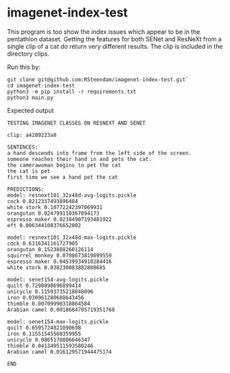 # imagenet-index-test

This program is too show the index issues which appear to be in the pentathlon dataset. Getting the features for both SENet and ResNeXt from a single clip of a cat do return very different results. The clip is included in the directory clips.

Run this by:
```
git clone git@github.com:RSteendam/imagenet-index-test.git`
cd imagenet-index-test
python3 -m pip install -r requirements.txt
python3 main.py
```
Expected output
```
TESTING IMAGENET CLASSES ON RESNEXT AND SENET

clip: a4209223a8

SENTENCES:
a hand descends into frame from the left side of the screen.
someone reaches their hand in and pets the cat.
the camerawoman begins to pet the cat
the cat is pet
first time we see a hand pet the cat

PREDICTIONS:
model: resnext101_32x48d-avg-logits.pickle
cock 0.8212337493896484
white stork 0.10772242397069931
orangutan 0.024799110367894173
espresso maker 0.02384907193481922
eft 0.006344108376652002

model: resnext101_32x48d-max-logits.pickle
cock 0.6316341161727905
orangutan 0.1523888260126114
squirrel monkey 0.0708673819899559
espresso maker 0.04539934918284416
white stork 0.038230083882808685

model: senet154-avg-logits.pickle
quilt 0.7298898696899414
unicycle 0.11593735218048096
iron 0.030961280688643456
thimble 0.00709990318864584
Arabian camel 0.0018684705719351768

model: senet154-max-logits.pickle
quilt 0.6595724821090698
iron 0.11551545560359955
unicycle 0.0865170806646347
thimble 0.041349511593580246
Arabian camel 0.016129571944475174

END
```
